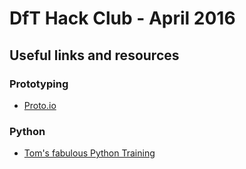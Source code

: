 # DfT Hack Club - April 2016

## Useful links and resources

### Prototyping
* [Proto.io](https://proto.io/)

### Python
* [Tom's fabulous Python Training](https://github.com/Tommo565/Python-Training)